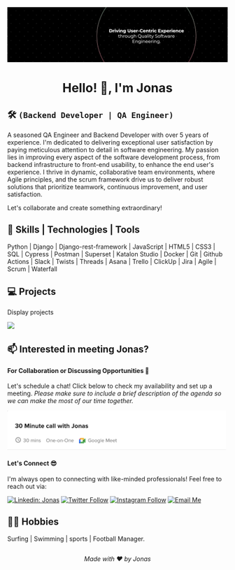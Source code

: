 <img src="jonasjon.png" size="500">

<h1 align="center"> Hello! 👋, I'm Jonas</h1>

## 🛠️ **`(Backend Developer | QA Engineer)`**

A seasoned QA Engineer and Backend Developer with over 5 years of experience. I'm dedicated to delivering exceptional user satisfaction by paying meticulous attention to detail in software engineering. My passion lies in improving every aspect of the software development process, from backend infrastructure to front-end usability, to enhance the end user's experience. I thrive in dynamic, collaborative team environments, where Agile principles, and the scrum framework drive us to deliver robust solutions that prioritize teamwork, continuous improvement, and user satisfaction.

Let's collaborate and create something extraordinary!



## 🔧 Skills | Technologies | Tools
Python | Django | Django-rest-framework | JavaScript | HTML5 | CSS3 | SQL | Cypress | Postman | Superset | Katalon Studio | Docker | Git | Github Actions | Slack | Twists | Threads | Asana | Trello | ClickUp | Jira | Agile | Scrum | Waterfall

## 💻 Projects

<!-- Start Project Cards -->

Display projects

<!-- End Project Cards -->

[<img src="https://custom-icon-badges.demolab.com/badge/-View%20More-blue?style=for-the-badge&logo=smile&logoColor=white"/>](https://github.io/thejonasjon)


## 📫 Interested in meeting Jonas?

#### For Collaboration or Discussing Opportunities 🤝
Let's schedule a chat! Click below to check my availability and set up a meeting.
*Please make sure to include a brief description of the agenda so we can make the most of our time together.*

<a href="https://calendly.com/thejonasjon/30min" target="_blank"><img width="500" alt="jonas meet_link" src="meeting_with_thejonasjon.png"></a>

#### Let's Connect 😎
I'm always open to connecting with like-minded professionals!
Feel free to reach out via:

[![Linkedin: Jonas](https://img.shields.io/badge/-LinkedIn-blue?style=flat-square&logo=Linkedin&logoColor=white&link=https://www.linkedin.com/in/anmol-p-singh/)](https://www.linkedin.com/in/thejonasjon/)
[![Twitter Follow](https://img.shields.io/twitter/follow/thejonasjon?label=Follow&color=%bdc3c7)](https://twitter.com/intent/follow?screen_name=thejonasjon)
[![Instagram Follow](https://img.shields.io/badge/-Instagram?style=social&logo=Instagram&logoColor=%23EA4335&label=Instagram&color=%bdc3c7)](https://www.instagram.com/thejonasjon/)
[![Email Me](https://img.shields.io/badge/Email%20Me-%23EA4335?style=social&logo=Gmail&logoColor=%23EA4335&color=%232c3e50)](mailto:jonas.humenu@gmail.com)

  
## 🏄‍♂️ Hobbies
Surfing | Swimming | sports | Football Manager.

##
<p align="center"> <i><a href="https://github.com/thejonasjon/" style="text-decoration:none;">Made with ❤️ by Jonas</a></i></p>
